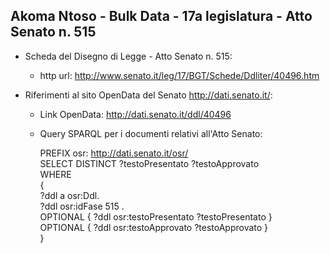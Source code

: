 ## Akoma Ntoso - Bulk Data - 17a legislatura - Atto Senato n. 515 ##

* Scheda del Disegno di Legge - Atto Senato n. 515:
	* http url: http://www.senato.it/leg/17/BGT/Schede/Ddliter/40496.htm

* Riferimenti al sito OpenData del Senato http://dati.senato.it/:
	* Link OpenData: http://dati.senato.it/ddl/40496
	* Query SPARQL per i documenti relativi all'Atto Senato:

        PREFIX osr: <http://dati.senato.it/osr/>  
		SELECT DISTINCT ?testoPresentato ?testoApprovato  
		WHERE  
		{  
		    ?ddl a osr:Ddl.  
		    ?ddl osr:idFase 515 .  
		    OPTIONAL { ?ddl osr:testoPresentato ?testoPresentato }  
		    OPTIONAL { ?ddl osr:testoApprovato ?testoApprovato }  
		}
		